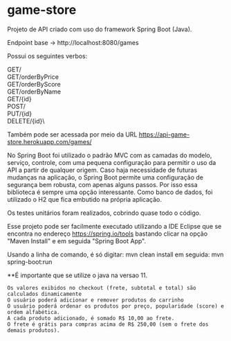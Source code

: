 # game-store

Projeto de API criado com uso do framework Spring Boot (Java).

Endpoint base -> http://localhost:8080/games

Possui os seguintes verbos:

GET/  
GET/orderByPrice\
GET/orderByScore\
GET/orderByName\
GET/{id}\
POST/\
PUT/{id}\
DELETE/{id}\

Também pode ser acessada por meio da URL https://api-game-store.herokuapp.com/games/

No Spring Boot foi utilizado o padrão MVC com as camadas do modelo, serviço, controle, com uma pequena configuração para permitir o uso da API a partir de qualquer origem. Caso haja necessidade de futuras mudanças na aplicação, o Spring Boot permite uma configuração de segurança bem robusta, com apenas alguns passos. Por isso essa biblioteca é sempre uma opção interessante. Como banco de dados, foi utilizado o H2 que fica embutido na própria aplicação.

Os testes unitários foram realizados, cobrindo quase todo o código.

Esse projeto pode ser facilmente executado utilizando a IDE Eclipse que se encontra no endereço https://spring.io/tools bastando clicar na opção "Maven Install" e em seguida "Spring Boot App".

Usando a linha de comando, é só digitar: mvn clean install
em seguida: mvn spring-boot:run

**É importante que se utilize o java na versao 11.

    Os valores exibidos no checkout (frete, subtotal e total) são calculados dinamicamente
    O usuário poderá adicionar e remover produtos do carrinho
    O usuário poderá ordenar os produtos por preço, popularidade (score) e ordem alfabética.
    A cada produto adicionado, é somado R$ 10,00 ao frete.
    O frete é grátis para compras acima de R$ 250,00 (sem o frete dos demais produtos).


